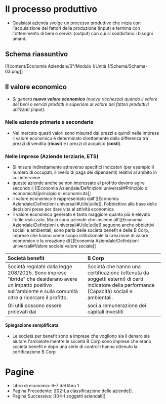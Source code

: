 # Il processo produttivo

- Qualsiasi azienda svolge un processo produttivo che inizia con l'acquisizione dei fattori della produzione (input) e termina con l'ottenimento di beni o servizi (output) con cui si soddisfano i bisogni umani.

## Schema riassuntivo

![[content/Economia Aziendale/3°/Modulo 1/Unità 1/Schema/Schema-03.png]]

## Il valore economico
- *Si genera **nuovo valore economico** (nuova ricchezza) quando il valore dei beni o servizi prodotti è superiore al valore dei fattori produttivi utilizzati (input).*
### Nelle aziende primarie e secondarie
- Nel mercato questi valori sono misurati dai prezzi e quindi nelle imprese il valore economico è determinato direttamente dalla differenza tra prezzi di vendita (**ricavi**) e i prezzi di acquisto (**costi**).
### Nelle imprese (Aziende terziarie, ETS)
- Si misura indirettamente attraverso specifici indicatori (per esempio il numero di occupati, il livello di paga dei dipendenti) relativi al ambito in cui interviene
- queste aziende anche se non interessate al profitto devono agire secondo il [[Economia Aziendale/Definizioni universali#Principio di economicità|principio di economicità]]
- il valore economico è rappresentato dall'[[Economia Aziendale/Definizioni universali#Utile|utile]], l'obbiettivo alla base delle decisioni prese per dare vita al attività economica
- Il valore economico generato è tanto maggiore quanto più è elevato l'utile realizzato. Ma ci sono aziende che insieme all'[[Economia Aziendale/Definizioni universali#Utile|utile]] seguono anche obbiettivi sociali e ambientali, sono parla delle società benefit e delle B Corp, imprese che hanno come scopo istituzionale la creazione di valore economico e la creazione di [[Economia Aziendale/Definizioni universali#Valore sociale|valore sociale]]

| Società benefit                                                                                                                                                     | B Corp                                                                                                                                     |
| :------------------------------------------------------------------------------------------------------------------------------------------------------------------ | :----------------------------------------------------------------------------------------------------------------------------------------- |
| Società regolate dalla legge 208/2015. Sono imprese "ibride" che desiderano avere un impatto positivo sull'ambiente e sulla comunità oltre a ricercare il profitto. | Società che hanno una certificazione (ottenuta da soggetti esterni) di certi indicatore della performance (Capacità) sociali e ambientali. |
| Gli utili possono essere prelevati dai                                                                                                                              | soci a remunerazione dei capitali investiti                                                                                                |
#### Spiegazione semplificata
- Le società per benefit sono a imprese che vogliono sia il denaro sia aiutare l'ambiente mentre le società B Corp sono imprese che erano società benefit e dopo una serie di controlli hanno ottenuto la certificazione B Corp
# Pagine
- Libro di economia: 6-7 del libro 1
- Pagina Precedente: [[02-La classificazione delle aziende]].
- Pagina Successiva: [[04-I soggetti aziendali]]